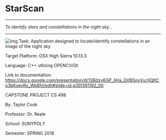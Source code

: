 # StarScan
********************************************************************
*To identify stars and constellations in the night sky...*
********************************************************************
![img](https://imgur.com/5g47hgb)
Task: Application designed to locate/identify constellations in an image of the night sky

Target Platform: OSX High Sierra 10.13.3

Language: C++ utlizing OPENCV/Qt

Link to documentation: https://docs.google.com/presentation/d/13Bdzy6GP_IiHa_QVBSqyVurXQltCo3bKxevRx_Wp8hI/edit#slide=id.g35f391192_00

CAPSTONE PROJECT CS 498

By: Taylor Cook

Professor: Dr. Reale

School: SUNYPOLY

Semester: SPRING 2018
